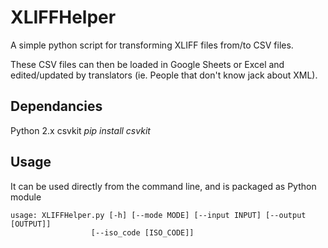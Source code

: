 XLIFFHelper
===========

A simple python script for transforming XLIFF files from/to CSV files.

These CSV files can then be loaded in Google Sheets or Excel and edited/updated by translators (ie. People that don't know jack about XML).

Dependancies
----------

Python 2.x
csvkit *pip install csvkit*


Usage
-----

It can be used directly from the command line, and is packaged as Python module

	usage: XLIFFHelper.py [-h] [--mode MODE] [--input INPUT] [--output [OUTPUT]]
                      [--iso_code [ISO_CODE]]
